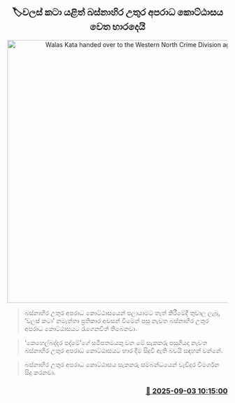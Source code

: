 <p align='center'><b><h2 align='center' title='Walas Kata handed over to the Western North Crime Division again'>🏷වලස් කටා යළිත් බස්නාහිර උතුර අපරාධ කොට්ඨාසය වෙත භාරදෙයි</h2></b></p>
<p align='center'><img src='https://helakuru.sgp1.cdn.digitaloceanspaces.com/esana/images/lib/srilanka-police[1].jpg' width='600' alt='Walas Kata handed over to the Western North Crime Division again'></p>

> බස්නාහිර උතුර අපරාධ කොට්ඨාසයෙන් පලායාමට තැත් කිරීමේදී තුවාල ලැබූ, ‘වලස් කටා’ නමැත්තා ප්‍රතිකාර අවසන් වීමෙන් පසු නැවත බස්නාහිර උතුර අපරාධ කොට්ඨාසයට රැගෙනවිත් තිබෙනවා.

> ‘කෙහෙල්බද්දර පද්මේ’ගේ සමීපතමයකු වන මේ සැකකරු පසුගියදා නැවත බස්නාහිර උතුර අපරාධ කොට්ඨාසයට භාර දීම සිදුවී ඇති බවයි සඳහන් වන්නේ.

> බස්නාහිර උතුර අපරාධ කොට්ඨාසය සැකකරු සම්බන්ධයෙන් වැඩිදුර විමර්ශන සිදු කරනවා.



<h3 align='right'><a href='https://www.helakuru.lk/esana/p/113293/'>📅 2025-09-03 10:15:00</a></h3>
